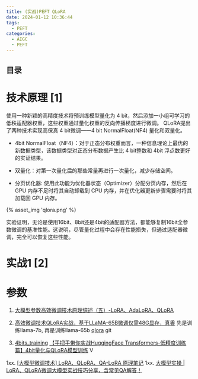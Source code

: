 ```yaml
---
title: (实战)PEFT QLoRA 
date: 2024-01-12 10:36:44
tags:
  - PEFT
categories:
  - AIGC
  - PEFT
---
```


<p></p>
<!-- more -->

## 目录
<!-- toc -->

# 技术原理 [1]
使用一种新颖的高精度技术将预训练模型量化为 4 bit，然后添加一小组可学习的低秩适配器权重，这些权重通过量化权重的反向传播梯度进行微调。
QLoRA提出了两种技术实现高保真 4 bit微调——4 bit NormalFloat(NF4) 量化和双量化。

+ 4bit NormalFloat（NF4）：对于正态分布权重而言，一种信息理论上最优的新数据类型，该数据类型对正态分布数据产生比 4 bit整数和 4bit 浮点数更好的实证结果。

+ 双量化：对第一次量化后的那些常量再进行一次量化，减少存储空间。

+ 分页优化器:  使用此功能为优化器状态（Optimizer）分配分页内存，然后在 GPU 内存不足时将其自动卸载到 CPU 内存，并在优化器更新步骤需要时将其加载回 GPU 内存。

{% asset_img 'qlora.png' %}

实验证明，无论是使用16bit、8bit还是4bit的适配器方法，都能够复制16bit全参数微调的基准性能。这说明，尽管量化过程中会存在性能损失，但通过适配器微调，完全可以恢复这些性能。

# 实战1 [2]


# 参数
1. [大模型参数高效微调技术原理综述（五）-LoRA、AdaLoRA、QLoRA](https://zhuanlan.zhihu.com/p/636215898)
2. [高效微调技术QLoRA实战，基于LLaMA-65B微调仅需48G显存，真香](https://zhuanlan.zhihu.com/p/636644164)  先是训练llama-7b, 再是训练llama-65b
   [qlora](https://github.com/www6v/llm-action/tree/main/train/qlora) git
   
3. [4bits_training](https://github.com/zyds/transformers-code/tree/master/04-Kbit%20Training/27-4bits_training)
   [【手把手带你实战HuggingFace Transformers-低精度训练篇】4bit量化与QLoRA模型训练](https://www.bilibili.com/video/BV1DQ4y1t7e8/) V
   

1xx. [[大模型微调技术] LoRA、QLoRA、QA-LoRA 原理笔记](https://zhuanlan.zhihu.com/p/671089942) 
1xx. [大模型实操 | LoRA、QLoRA微调大模型实战技巧分享，含常见QA解答！](https://cloud.tencent.com/developer/article/2375230) 
